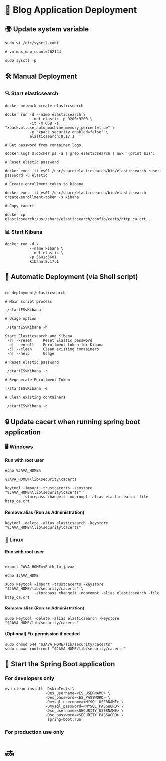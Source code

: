 # 📱 Blog Application Deployment

## 🌍 Update system variable
```code
sudo vi /etc/sysctl.conf

# vm.max_map_count=262144

sudo sysctl -p
```

## 🛠️ Manual Deployment

### 🔍 Start elasticsearch

```code
docker network create elasticsearch

docker run -d --name elasticsearch \
           --net elastic -p 9200:9200 \
           -it -m 6GB -e "xpack.ml.use_auto_machine_memory_percent=true" \
           -e "xpack.security.enabled=false" \
           elasticsearch:8.17.1

# Get password from container logs

docker logs $(docker ps -a | grep elasticsearch | awk '{print $1}')

# Reset elastic password

docker exec -it es01 /usr/share/elasticsearch/bin/elasticsearch-reset-password -u elastic

# Create enrollment token to kibana

docker exec -it es01 /usr/share/elasticsearch/bin/elasticsearch-create-enrollment-token -s kibana

# Copy cacert

docker cp elasticsearch:/usr/share/elasticsearch/config/certs/http_ca.crt .
```
### 📊 Start Kibana


```code
docker run -d \
           --name kibana \
           --net elastic \
           -p 5601:5601 
           kibana:8.17.1
```

## 🤖 Automatic Deployment (via Shell script)

```code

cd deployment/elasticsearch

# Main script process

./startESvKibana

# Usage option

./startESvKibana -h

Start Elasticsearch and Kibana
 -r| --reset     Reset Elastic password
 -e| --enroll    Enrollment token for Kibana
 -c| --clean     Clean existing containers
 -h| --help      Usage

# Reset elastic password

./startESvKibana -r

# Regenerate Enrollment Token

./startESvKibana -e

# Clean existing containers

./startESvKibana -c

```

## 🔒 Update cacert when running spring boot application

### 🖥️ Windows

#### Run with root user

```code
echo %JAVA_HOME%

%JAVA_HOME%\lib\security\cacerts

keytool -import -trustcacerts -keystore "%JAVA_HOME%\lib\security\cacerts" ^
        -storepass changeit -noprompt -alias elasticsearch -file http_ca.crt
```

#### Remove alias (Run as Administration)

```code
keytool -delete -alias elasticsearch -keystore "%JAVA_HOME%\lib\security\cacerts"
```

### 🐧 Linux

#### Run with root user

```code

export JAVA_HOME=<Path_to_java>

echo $JAVA_HOME

sudo keytool -import -trustcacerts -keystore "$JAVA_HOME/lib/security/cacerts" \
             -storepass changeit -noprompt -alias elasticsearch -file http_ca.crt
```

#### Remove alias (Run as Administration)

```code
sudo keytool -delete -alias elasticsearch -keystore "$JAVA_HOME/lib/security/cacerts"
```

#### (Optional) Fix permission if needed

```code
sudo chmod 644 "$JAVA_HOME/lib/security/cacerts"
sudo chown root:root "$JAVA_HOME/lib/security/cacerts"
```

## 🌱 Start the Spring Boot application

### For developers only
```code
mvn clean install -DskipTests \
                  -Des_username=<ES_USERNAME> \
                  -Des_password=<ES_PASSWORD> \
                  -Dmysql_username=<MYSQL_USERNAME> \
                  -Dmysql_password=<MYSQL_PASSWORD> \
                  -Dsc_username=<SECURITY_USERNAME> \
                  -Dsc_password=<SECURITY_PASSWORD> \
                   spring-boot:run
```

### For production use only
# 🔜
